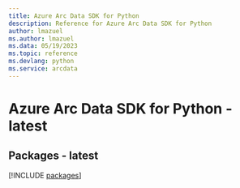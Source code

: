 ```yaml
---
title: Azure Arc Data SDK for Python
description: Reference for Azure Arc Data SDK for Python
author: lmazuel
ms.author: lmazuel
ms.data: 05/19/2023
ms.topic: reference
ms.devlang: python
ms.service: arcdata
---
```

# Azure Arc Data SDK for Python - latest
## Packages - latest
[!INCLUDE [packages](arc-data-index.md)]